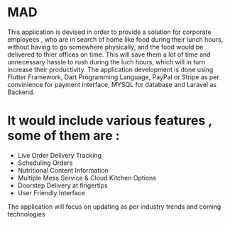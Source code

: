 # MAD 

This application is devised in order to provide a solution for corporate employees , who are in search  of home like food during their lunch hours, without having to go somewhere physically, and the food would be delivered to thier offices on time. 
This will save them a lot of time and unnecessary hassle to rush during the luch hours, which will in turn increase their productivity.
The application development is done using Flutter Framework, Dart Programming Language, PayPal or Stripe as per convinience for payment interface, MYSQL for database and Laravel as Backend.

# It would include various features , some of them are :
- Live Order Delivery Tracking
- Scheduling Orders
- Nutritional Content Information
- Multiple Mess Service & Cloud Kitchen Options
- Doorstep Delivery at fingertips 
- User Friendly Interface

The application will focus on updating as per industry trends and coming technologies
